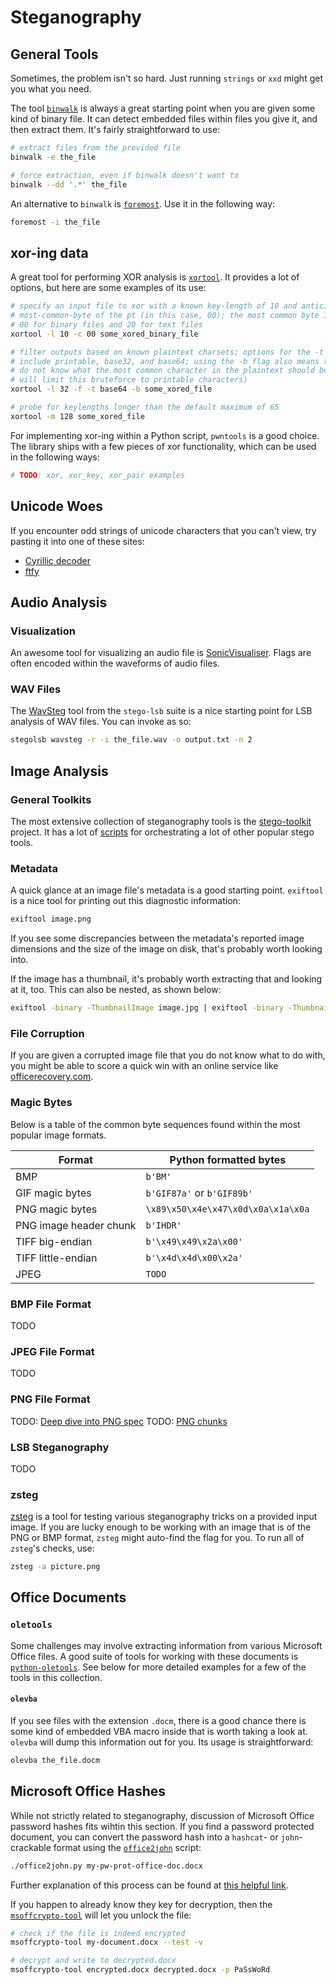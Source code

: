 # Steganography

## General Tools

Sometimes, the problem isn't so hard. Just running `strings` or `xxd` might get you what you need.

The tool [`binwalk`](https://tools.kali.org/forensics/binwalk) is always a great starting point when you are given some kind of binary file. It can detect embedded files within files you give it, and then extract them. It's fairly straightforward to use:
```sh
# extract files from the provided file
binwalk -e the_file

# force extraction, even if binwalk doesn't want to
binwalk --dd '.*' the_file
```

An alternative to `binwalk` is [`foremost`](https://github.com/korczis/foremost). Use it in the following way:
```sh
foremost -i the_file
```

## xor-ing data

A great tool for performing XOR analysis is [`xortool`](https://github.com/hellman/xortool). It provides a lot of options, but here are some examples of its use:
```sh
# specify an input file to xor with a known key-length of 10 and anticipated
# most-common-byte of the pt (in this case, 00); the most common byte is likely
# 00 for binary files and 20 for text files
xortool -l 10 -c 00 some_xored_binary_file

# filter outputs based on known plaintext charsets; options for the -t parameter
# include printable, base32, and base64; using the -b flag also means that we
# do not know what the most common character in the plaintext should be (-o
# will limit this bruteforce to printable characters)
xortool -l 32 -f -t base64 -b some_xored_file

# probe for keylengths longer than the default maximum of 65
xortool -m 128 some_xored_file
```

For implementing xor-ing within a Python script, `pwntools` is a good choice. The library ships with a few pieces of xor functionality, which can be used in the following ways:
```python
# TODO: xor, xor_key, xor_pair examples
```

## Unicode Woes

If you encounter odd strings of unicode characters that you can't view, try pasting it into one of these sites:

* [Cyrillic decoder](https://2cyr.com/decode/)
* [ftfy](https://ftfy.now.sh/)

## Audio Analysis

### Visualization

An awesome tool for visualizing an audio file is [SonicVisualiser](https://www.sonicvisualiser.org/). Flags are often encoded within the waveforms of audio files.

### WAV Files

The [WavSteg](https://github.com/ragibson/Steganography#wavsteg) tool from the `stego-lsb` suite is a nice starting point for LSB analysis of WAV files. You can invoke as so:
```sh
stegolsb wavsteg -r -i the_file.wav -o output.txt -n 2
```

## Image Analysis

### General Toolkits

The most extensive collection of steganography tools is the [stego-toolkit](https://github.com/DominicBreuker/stego-toolkit) project. It has a lot of [scripts](https://github.com/DominicBreuker/stego-toolkit/tree/d2f7892c8c31addfcc92a42a56b54363a3ae1148/scripts) for orchestrating a lot of other popular stego tools.

### Metadata

A quick glance at an image file's metadata is a good starting point. `exiftool` is a nice tool for printing out this diagnostic information:
```sh
exiftool image.png
```

If you see some discrepancies between the metadata's reported image dimensions and the size of the image on disk, that's probably worth looking into.

If the image has a thumbnail, it's probably worth extracting that and looking at it, too. This can also be nested, as shown below:
```sh
exiftool -binary -ThumbnailImage image.jpg | exiftool -binary -ThumbnailImage - | exiftool -binary -ThumbnailImage - > thumbnail.jpg && eog thumbnail.jpg
```

### File Corruption

If you are given a corrupted image file that you do not know what to do with, you might be able to score a quick win with an online service like [officerecovery.com](https://online.officerecovery.com/pixrecovery/).

### Magic Bytes

Below is a table of the common byte sequences found within the most popular image formats.

| Format                 | Python formatted bytes             |
| ---------------------- | ---------------------------------- |
| BMP                    | `b'BM'`                            |
| GIF magic bytes        | `b'GIF87a'` or `b'GIF89b'`         |
| PNG magic bytes        | `\x89\x50\x4e\x47\x0d\x0a\x1a\x0a` |
| PNG image header chunk | `b'IHDR'`                          |
| TIFF big-endian        | `b'\x49\x49\x2a\x00'`              |
| TIFF little-endian     | `b'\x4d\x4d\x00\x2a'`              |
| JPEG                   | `TODO`                             |

### BMP File Format

TODO

### JPEG File Format

TODO

### PNG File Format

TODO: [Deep dive into PNG spec](https://www.w3.org/TR/PNG-Structure.html)
TODO: [PNG chunks](http://www.libpng.org/pub/png/spec/1.2/PNG-Chunks.html)

### LSB Steganography

TODO

### zsteg

[zsteg](https://github.com/zed-0xff/zsteg) is a tool for testing various steganography tricks on a provided input image. If you are lucky enough to be working with an image that is of the PNG or BMP format, `zsteg` might auto-find the flag for you. To run all of `zsteg`'s checks, use:
```sh
zsteg -a picture.png
```

## Office Documents

### `oletools`

Some challenges may involve extracting information from various Microsoft Office files. A good suite of tools for working with these documents is  [`python-oletools`](https://github.com/decalage2/oletools/wiki). See below for more detailed examples for a few of the tools in this collection.

#### `olevba`

If you see files with the extension `.docm`, there is a good chance there is some kind of embedded VBA macro inside that is worth taking a look at. `olevba` will dump this information out for you. Its usage is straightforward:
```sh
olevba the_file.docm
```

## Microsoft Office Hashes

While not strictly related to steganography, discussion of Microsoft Office password hashes fits wihtin this section. If you find a password protected document, you can convert the password hash into a `hashcat`- or `john`-crackable format using the [`office2john`](https://github.com/magnumripper/JohnTheRipper/blob/bleeding-jumbo/run/office2john.py) script:
```sh
./office2john.py my-pw-prot-office-doc.docx
```

Further explanation of this process can be found at [this helpful link](pentestcorner.com/cracking-microsoft-office-97-03-2007-2010-2013-password-hashes-with-hashcat/).

If you happen to already know they key for decryption, then the [`msoffcrypto-tool`](https://github.com/nolze/msoffcrypto-tool) will let you unlock the file:
```sh
# check if the file is indeed encrypted
msoffcrypto-tool my-document.docx --test -v

# decrypt and write to decrypted.docx
msoffcrypto-tool encrypted.docx decrypted.docx -p PaSsWoRd
```
